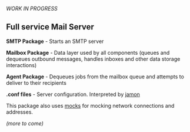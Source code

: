 _WORK IN PROGRESS_

## Full service Mail Server

__SMTP Package__ - Starts an SMTP server  

__Mailbox Package__ - Data layer used by all components (queues and dequeues outbound messages, handles inboxes and other data storage interactions)  

__Agent Package__ - Dequeues jobs from the mailbox queue and attempts to deliver to their recipients  

__.conf files__ - Server configuration. Interpreted by [jamon](http://github.com/gbbr/jamon)  

This package also uses [mocks](http://github.com/gbbr/mocks) for mocking network connections and addresses.

_(more to come)_
